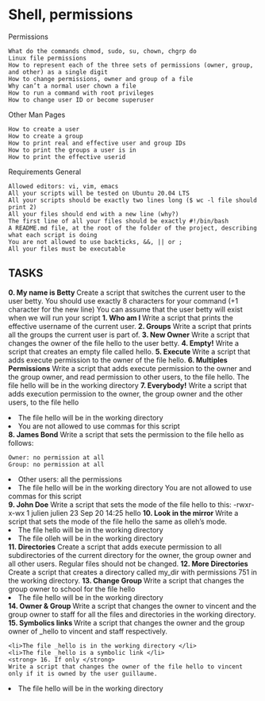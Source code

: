 <h1> Shell, permissions </h1>


Permissions

    What do the commands chmod, sudo, su, chown, chgrp do
    Linux file permissions
    How to represent each of the three sets of permissions (owner, group, and other) as a single digit
    How to change permissions, owner and group of a file
    Why can’t a normal user chown a file
    How to run a command with root privileges
    How to change user ID or become superuser

Other Man Pages

    How to create a user
    How to create a group
    How to print real and effective user and group IDs
    How to print the groups a user is in
    How to print the effective userid

Requirements
General

    Allowed editors: vi, vim, emacs
    All your scripts will be tested on Ubuntu 20.04 LTS
    All your scripts should be exactly two lines long ($ wc -l file should print 2)
    All your files should end with a new line (why?)
    The first line of all your files should be exactly #!/bin/bash
    A README.md file, at the root of the folder of the project, describing what each script is doing
    You are not allowed to use backticks, &&, || or ;
    All your files must be executable
<h2> TASKS </h2>
   
   <strong> 0. My name is Betty </strong>
    Create a script that switches the current user to the user betty.
    You should use exactly 8 characters for your command (+1 character for the new line)
    You can assume that the user betty will exist when we will run your script
    <strong> 1. Who am I </strong> 
    Write a script that prints the effective username of the current user.
    <strong> 2. Groups</strong> 
    Write a script that prints all the groups the current user is part of.
   <strong>  3. New Owner</strong> 
    Write a script that changes the owner of the file hello to the user betty.
   <strong>  4. Empty!</strong> 
    Write a script that creates an empty file called hello.
   <strong>  5. Execute </strong> 
    Write a script that adds execute permission to the owner of the file hello.
    <strong> 6. Multiples Permissions</strong> 
    Write a script that adds execute permission to the owner and the group owner, and read permission to other users, to the file hello.
    The file hello will be in the working directory
    <strong> 7. Everybody!</strong> 
    Write a script that adds execution permission to the owner, the group owner and the other users, to the file hello
    <li>The file hello will be in the working directory </li>
    <li>You are not allowed to use commas for this script</li>
    <strong> 8. James Bond</strong> 
    Write a script that sets the permission to the file hello as follows:

    Owner: no permission at all
    Group: no permission at all
   <li> Other users: all the permissions </li>
    <li>The file hello will be in the working directory You are not allowed to use commas for this script</li>
  <strong>   9. John Doe</strong> 
    Write a script that sets the mode of the file hello to this:
    -rwxr-x-wx 1 julien julien 23 Sep 20 14:25 hello
   <strong>  10. Look in the mirror </strong> 
    Write a script that sets the mode of the file hello the same as olleh’s mode.
<li>The file hello will be in the working directory </li>
<li>The file olleh will be in the working directory </li>
   <strong>  11. Directories</strong> 
    Create a script that adds execute permission to all subdirectories of the current directory for the owner, the group owner and all other users.     Regular files should not be changed.
   <strong>  12. More Directories</strong> 
    Create a script that creates a directory called my_dir with permissions 751 in the working directory.
   <strong>  13. Change Group </strong> 
    Write a script that changes the group owner to school for the file hello
    <li>The file hello will be in the working directory </li>
   <strong>  14. Owner & Group </strong> 
    Write a script that changes the owner to vincent and the group owner to staff for all the files and directories in the working directory.
   <strong>  15. Symbolics links </strong> 
    Write a script that changes the owner and the group owner of _hello to vincent and staff respectively.

    <li>The file _hello is in the working directory </li>
    <li>The file _hello is a symbolic link </li>
    <strong> 16. If only </strong> 
    Write a script that changes the owner of the file hello to vincent only if it is owned by the user guillaume.
   <li> The file hello will be in the working directory </li>

